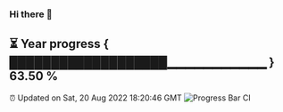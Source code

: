 ### Hi there 👋
⏳ Year progress { ███████████████████▁▁▁▁▁▁▁▁▁▁▁ } 63.50 %
---
⏰ Updated on Sat, 20 Aug 2022 18:20:46 GMT
![Progress Bar CI](https://github.com/liununu/liununu/workflows/Progress%20Bar%20CI/badge.svg)
